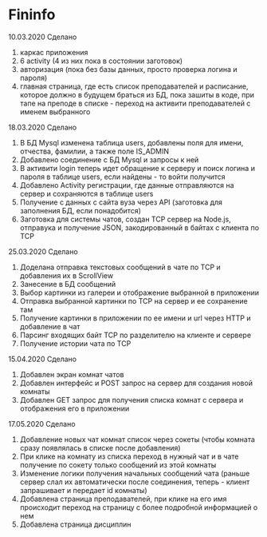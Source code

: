 # Fininfo
10.03.2020
Сделано 
1) каркас приложения
2) 6 activity (4 из них пока в состоянии заготовок)
3) авторизация (пока без базы данных, просто проверка логина и пароля) 
4) главная страница, где есть список преподавателей и расписание, которое должно в будущем браться из БД, 
пока зашиты в коде, при тапе на преподе в списке - переход на активити преподавателей с именем выбранного

18.03.2020
Сделано
1) В БД Mysql изменена таблица users, добавлены поля для имени, отчества, фамилии, а также поле IS_ADMIN
2) Добавлено соединение с БД Mysql и запросы к ней
2) В активити login теперь идет обращение к серверу и поиск логина и пароля в таблице users, если найдены - то войти получится
3) Добавлено Activity регистрации, где данные отправляются на сервер и сохраняются в таблице users
4) Получение с данных с сайта вуза через API (заготовка для заполнения БД, если понадобится)
5) Заготовка для системы чатов, создан TCP сервер на Node.js, отправука и получение JSON, закодированный в байтах с клиента по TCP

25.03.2020
Сделано
1) Доделана отправка текстовых сообщений в чате по TCP и добавления их в ScrollView
2) Занесение в БД сообщений
3) Выбор картинки из галереи и отображение выбранной в приложении
4) Отправка выбранной картинки по TCP на сервер и ее сохранение там
5) Получение картинки в приложении по ее имени и url через HTTP и добавление в чат
6) Парсинг входящих байт TCP по разделителю на клиенте и сервере
7) Получение истории чата по TCP

15.04.2020
Сделано
1) Добавлен экран комнат чатов
2) Добавлен интерфейс и POST запрос на сервер для создания новой комнаты
3) Добавлен GET запрос для получения списка комнат с сервера и отображения его в приложении

17.05.2020
Сделано
1) Добавление новых чат комнат список через сокеты (чтобы комната сразу появлялась в списке после добавления)
2) При клике на комнату из списка переход в нужный чат и в чате получение по сокету только сообщений из этой комнаты
3) Изменение логики получения начальных сообщений чата (раньше сервер слал их автоматически после соединения, теперь - клиент запрашивает и передает id комнаты)
4) Добавлена страница преподавателей, при клике на его имя происходит переход на страницу с более подробной информацией о нем
5) Добавлена страница дисциплин